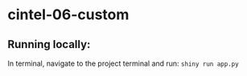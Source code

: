 # cintel-06-custom

## Running locally:
In terminal, navigate to the project terminal and run:
``` shiny run app.py ```

